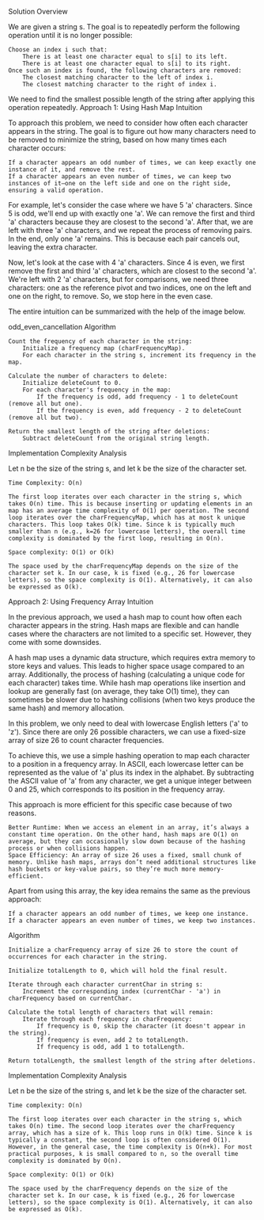 Solution
Overview

We are given a string s. The goal is to repeatedly perform the following operation until it is no longer possible:

    Choose an index i such that:
        There is at least one character equal to s[i] to its left.
        There is at least one character equal to s[i] to its right.
    Once such an index is found, the following characters are removed:
        The closest matching character to the left of index i.
        The closest matching character to the right of index i.

We need to find the smallest possible length of the string after applying this operation repeatedly.
Approach 1: Using Hash Map
Intuition

To approach this problem, we need to consider how often each character appears in the string. The goal is to figure out how many characters need to be removed to minimize the string, based on how many times each character occurs:

    If a character appears an odd number of times, we can keep exactly one instance of it, and remove the rest.
    If a character appears an even number of times, we can keep two instances of it—one on the left side and one on the right side, ensuring a valid operation.

For example, let's consider the case where we have 5 'a' characters. Since 5 is odd, we'll end up with exactly one 'a'. We can remove the first and third 'a' characters because they are closest to the second 'a'. After that, we are left with three 'a' characters, and we repeat the process of removing pairs. In the end, only one 'a' remains. This is because each pair cancels out, leaving the extra character.

Now, let's look at the case with 4 'a' characters. Since 4 is even, we first remove the first and third 'a' characters, which are closest to the second 'a'. We're left with 2 'a' characters, but for comparisons, we need three characters: one as the reference pivot and two indices, one on the left and one on the right, to remove. So, we stop here in the even case.

The entire intuition can be summarized with the help of the image below.

odd_even_cancellation
Algorithm

    Count the frequency of each character in the string:
        Initialize a frequency map (charFrequencyMap).
        For each character in the string s, increment its frequency in the map.

    Calculate the number of characters to delete:
        Initialize deleteCount to 0.
        For each character's frequency in the map:
            If the frequency is odd, add frequency - 1 to deleteCount (remove all but one).
            If the frequency is even, add frequency - 2 to deleteCount (remove all but two).

    Return the smallest length of the string after deletions:
        Subtract deleteCount from the original string length.

Implementation
Complexity Analysis

Let n be the size of the string s, and let k be the size of the character set.

    Time Complexity: O(n)

    The first loop iterates over each character in the string s, which takes O(n) time. This is because inserting or updating elements in an map has an average time complexity of O(1) per operation. The second loop iterates over the charFrequencyMap, which has at most k unique characters. This loop takes O(k) time. Since k is typically much smaller than n (e.g., k=26 for lowercase letters), the overall time complexity is dominated by the first loop, resulting in O(n).

    Space complexity: O(1) or O(k)

    The space used by the charFrequencyMap depends on the size of the character set k. In our case, k is fixed (e.g., 26 for lowercase letters), so the space complexity is O(1). Alternatively, it can also be expressed as O(k).

Approach 2: Using Frequency Array
Intuition

In the previous approach, we used a hash map to count how often each character appears in the string. Hash maps are flexible and can handle cases where the characters are not limited to a specific set. However, they come with some downsides.

A hash map uses a dynamic data structure, which requires extra memory to store keys and values. This leads to higher space usage compared to an array. Additionally, the process of hashing (calculating a unique code for each character) takes time. While hash map operations like insertion and lookup are generally fast (on average, they take O(1) time), they can sometimes be slower due to hashing collisions (when two keys produce the same hash) and memory allocation.

In this problem, we only need to deal with lowercase English letters ('a' to 'z'). Since there are only 26 possible characters, we can use a fixed-size array of size 26 to count character frequencies.

To achieve this, we use a simple hashing operation to map each character to a position in a frequency array. In ASCII, each lowercase letter can be represented as the value of 'a' plus its index in the alphabet. By subtracting the ASCII value of 'a' from any character, we get a unique integer between 0 and 25, which corresponds to its position in the frequency array.

This approach is more efficient for this specific case because of two reasons.

    Better Runtime: When we access an element in an array, it’s always a constant time operation. On the other hand, hash maps are O(1) on average, but they can occasionally slow down because of the hashing process or when collisions happen.
    Space Efficiency: An array of size 26 uses a fixed, small chunk of memory. Unlike hash maps, arrays don’t need additional structures like hash buckets or key-value pairs, so they’re much more memory-efficient.

Apart from using this array, the key idea remains the same as the previous approach:

    If a character appears an odd number of times, we keep one instance.
    If a character appears an even number of times, we keep two instances.

Algorithm

    Initialize a charFrequency array of size 26 to store the count of occurrences for each character in the string.

    Initialize totalLength to 0, which will hold the final result.

    Iterate through each character currentChar in string s:
        Increment the corresponding index (currentChar - 'a') in charFrequency based on currentChar.

    Calculate the total length of characters that will remain:
        Iterate through each frequency in charFrequency:
            If frequency is 0, skip the character (it doesn't appear in the string).
            If frequency is even, add 2 to totalLength.
            If frequency is odd, add 1 to totalLength.

    Return totalLength, the smallest length of the string after deletions.

Implementation
Complexity Analysis

Let n be the size of the string s, and let k be the size of the character set.

    Time complexity: O(n)

    The first loop iterates over each character in the string s, which takes O(n) time. The second loop iterates over the charFrequency array, which has a size of k. This loop runs in O(k) time. Since k is typically a constant, the second loop is often considered O(1). However, in the general case, the time complexity is O(n+k). For most practical purposes, k is small compared to n, so the overall time complexity is dominated by O(n).

    Space complexity: O(1) or O(k)

    The space used by the charFrequency depends on the size of the character set k. In our case, k is fixed (e.g., 26 for lowercase letters), so the space complexity is O(1). Alternatively, it can also be expressed as O(k).
